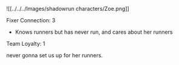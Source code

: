 
![[../../../Images/shadowrun characters/Zoe.png]]

Fixer
Connection: 3
- Knows runners but has never run, and cares about her runners

Team Loyalty: 1

never gonna set us up for her runners.